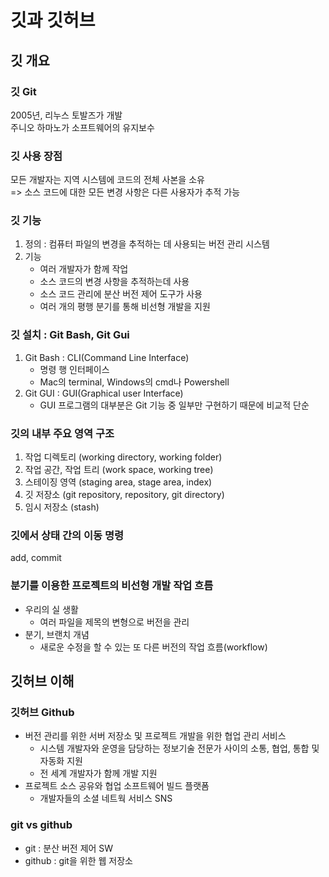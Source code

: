 # 깃과 깃허브
## 깃 개요
### 깃 Git
2005년, 리누스 토발즈가 개발<br>
주니오 하마노가 소프트웨어의 유지보수
### 깃 사용 장점
모든 개발자는 지역 시스템에 코드의 전체 사본을 소유 <br>
=> 소스 코드에 대한 모든 변경 사항은 다른 사용자가 추적 가능
 ### 깃 기능
 1. 정의 : 컴퓨터 파일의 변경을 추적하는 데 사용되는 버전 관리 시스템
 2. 기능
    - 여러 개발자가 함께 작업
    - 소스 코드의 변경 사항을 추적하는데 사용
    - 소스 코드 관리에 분산 버전 제어 도구가 사용
    - 여러 개의 평행 분기를 통해 비선형 개발을 지원
### 깃 설치 : Git Bash, Git Gui
1. Git Bash : CLI(Command Line Interface)
   - 명령 행 인터페이스
   - Mac의 terminal, Windows의 cmd나 Powershell
2. Git GUI : GUI(Graphical user Interface)
   - GUI 프로그램의 대부분은 Git 기능 중 일부만 구현하기 때문에 비교적 단순
### 깃의 내부 주요 영역 구조
1. 작업 디렉토리 (working directory, working folder)
2. 작업 공간, 작업 트리 (work space, working tree)
3. 스테이징 영역 (staging area, stage area, index)
4. 깃 저장소 (git repository, repository, git directory)
5. 임시 저장소 (stash)
### 깃에서 상태 간의 이동 명령
add, commit
### 분기를 이용한 프로젝트의 비선형 개발 작업 흐름
- 우리의 실 생활
  - 여러 파일을 제목의 변형으로 버전을 관리
- 분기, 브랜치 개념
  - 새로운 수정을 할 수 있는 또 다른 버전의 작업 흐름(workflow)
## 깃허브 이해
### 깃허브 Github
- 버전 관리를 위한 서버 저장소 및 프로젝트 개발을 위한 협업 관리 서비스
  - 시스템 개발자와 운영을 담당하는 정보기술 전문가 사이의 소통, 협업, 통합 및 자동화 지원
  - 전 세계 개발자가 함께 개발 지원
- 프로젝트 소스 공유와 협업 소프트웨어 빌드 플랫폼
  - 개발자들의 소셜 네트웍 서비스 SNS
### git vs github
- git : 분산 버전 제어 SW
- github : git을 위한 웹 저장소
